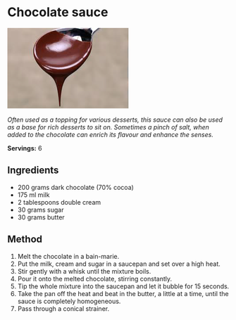 # Chocolate sauce 

![Chocolate sauce ](resources/chocolate-sauce.PNG)

*Often used as a topping for various desserts, this sauce can also be used as a base for rich desserts to sit on. Sometimes a pinch of salt, when added to the chocolate can enrich its flavour and enhance the senses.*

**Servings:** 6

## Ingredients
- 200 grams dark chocolate (70% cocoa)
- 175 ml milk
- 2 tablespoons double cream
- 30 grams sugar
- 30 grams butter

## Method
1. Melt the chocolate in a bain-marie.
1. Put the milk, cream and sugar in a saucepan and set over a high heat. 
1. Stir gently with a whisk until the mixture boils. 
1. Pour it onto the melted chocolate, stirring constantly. 
1. Tip the whole mixture into the saucepan and let it bubble for 15 seconds.
1. Take the pan off the heat and beat in the butter, a little at a time, until the sauce is completely homogeneous.
1. Pass through a conical strainer.